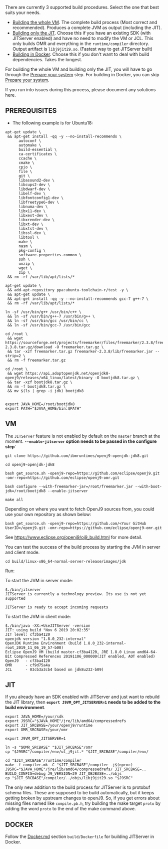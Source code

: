 <!--
Copyright (c) 2018, 2020 IBM Corp. and others

This program and the accompanying materials are made available under
the terms of the Eclipse Public License 2.0 which accompanies this
distribution and is available at https://www.eclipse.org/legal/epl-2.0/
or the Apache License, Version 2.0 which accompanies this distribution and
is available at https://www.apache.org/licenses/LICENSE-2.0.

This Source Code may also be made available under the following
Secondary Licenses when the conditions for such availability set
forth in the Eclipse Public License, v. 2.0 are satisfied: GNU
General Public License, version 2 with the GNU Classpath
Exception [1] and GNU General Public License, version 2 with the
OpenJDK Assembly Exception [2].

[1] https://www.gnu.org/software/classpath/license.html
[2] http://openjdk.java.net/legal/assembly-exception.html

SPDX-License-Identifier: EPL-2.0 OR Apache-2.0 OR GPL-2.0 WITH Classpath-exception-2.0 OR LicenseRef-GPL-2.0 WITH Assembly-exception
-->

There are currently 3 supported build procedures. Select the one that best suits your needs.

- [Building the whole VM](#vm). The complete build process (Most correct and recommended). Produces a complete JVM as output (including the JIT).
- [Building only the JIT](#jit). Choose this if you have an existing SDK (with JITServer enabled) and have no need to modify the VM or JCL. This only builds OMR and everything in the `runtime/compiler` directory. Output artifact is `libj9jit29.so`. (Fastest way to get JITServer built)
- [Building in Docker](#docker). Choose this if you don't want to deal with build dependencies. Takes the longest.

For building the whole VM and building only the JIT, you will have to go through the [Prepare your system](#prerequisites) step.
For building in Docker, you can skip [Prepare your system](#prerequisites).

If you run into issues during this process, please document any solutions here.

## PREREQUISITES
- The following example is for Ubuntu18:

```
apt-get update \
 && apt-get install -qq -y --no-install-recommends \
	  autoconf \
	  automake \
	  build-essential \
	  ca-certificates \
	  ccache \
	  cmake \
	  cpio \
	  file \
	  git \
	  libasound2-dev \
	  libcups2-dev \
	  libdwarf-dev \
	  libelf-dev \
	  libfontconfig1-dev \
	  libfreetype6-dev \
	  libnuma-dev \
	  libx11-dev \
	  libxext-dev \
	  libxrender-dev \
	  libxt-dev \
	  libxtst-dev \
	  libssl-dev \
	  libtool \
	  make \
	  nasm \
	  pkg-config \
	  software-properties-common \
	  ssh \
	  unzip \
	  wget \
	  zip \
 && rm -rf /var/lib/apt/lists/*

apt-get update \
 && add-apt-repository ppa:ubuntu-toolchain-r/test -y \
 && apt-get update \
 && apt-get install -qq -y --no-install-recommends gcc-7 g++-7 \
 && rm -rf /var/lib/apt/lists/*

ln -sf /usr/bin/g++ /usr/bin/c++ \
 && ln -sf /usr/bin/g++-7 /usr/bin/g++ \
 && ln -sf /usr/bin/gcc /usr/bin/cc \
 && ln -sf /usr/bin/gcc-7 /usr/bin/gcc

cd /root \
 && wget https://sourceforge.net/projects/freemarker/files/freemarker/2.3.8/freemarker-2.3.8.tar.gz/download -O freemarker.tar.gz \
 && tar -xzf freemarker.tar.gz freemarker-2.3.8/lib/freemarker.jar --strip=2 \
 && rm -f freemarker.tar.gz

cd /root \
 && wget https://api.adoptopenjdk.net/openjdk8-openj9/releases/x64_linux/latest/binary -O bootjdk8.tar.gz \
 && tar -xzf bootjdk8.tar.gz \
 && rm -f bootjdk8.tar.gz \
 && mv $(ls | grep -i jdk) bootjdk8


export JAVA_HOME=/root/bootjdk8
export PATH="$JAVA_HOME/bin:$PATH"
```

## VM

The `JITServer` feature is not enabled by default on the `master` branch at the moment. **`--enable-jitserver` option needs to be passed in the configure step`**

```
git clone https://github.com/ibmruntimes/openj9-openjdk-jdk8.git

cd openj9-openjdk-jdk8

bash get_source.sh -openj9-repo=https://github.com/eclipse/openj9.git -omr-repo=https://github.com/eclipse/openj9-omr.git

bash configure --with-freemarker-jar=/root/freemarker.jar --with-boot-jdk=/root/bootjdk8 --enable-jitserver

make all
```
Depending on where you want to fetch OpenJ9 sources from, you could use your own repository as shown below:
```
bash get_source.sh -openj9-repo=https://github.com/<Your GitHub UserID>/openj9.git -omr-repo=https://github.com/eclipse/openj9-omr.git
```
See https://www.eclipse.org/openj9/oj9_build.html for more detail.

You can test the success of the build process by starting the JVM in server and client mode.

```
cd build/linux-x86_64-normal-server-release/images/jdk
```
Run:

To start the JVM in server mode:
```
$./bin/jitserver
JITServer is currently a technology preview. Its use is not yet supported

JITServer is ready to accept incoming requests
```
To start the JVM in client mode:
```
$./bin/java -XX:+UseJITServer -version
JIT: using build "Nov 6 2019 20:02:35"
JIT level: cf3ba4120
openjdk version "1.8.0_232-internal"
OpenJDK Runtime Environment (build 1.8.0_232-internal-root_2019_11_06_19_57-b00)
Eclipse OpenJ9 VM (build master-cf3ba4120, JRE 1.8.0 Linux amd64-64-Bit Compressed References 20191106_000000(JIT enabled, AOT enabled)
OpenJ9   - cf3ba4120
OMR      - cf9d75a4a
JCL      - 03cb3a3cb4 based on jdk8u232-b09)
```
## JIT

If you already have an SDK enabled with JITServer and just want to rebuild the JIT library, then **`export J9VM_OPT_JITSERVER=1` needs to be added to the build environment**.

```
export JAVA_HOME=/your/sdk
export J9SRC="$JAVA_HOME"/jre/lib/amd64/compressedrefs
export JIT_SRCBASE=/your/openj9/runtime
export OMR_SRCBASE=/your/omr

export J9VM_OPT_JITSERVER=1

ln -s "$OMR_SRCBASE" "$JIT_SRCBASE"/omr
cp "$J9SRC"/compiler/env/ut_j9jit.* "$JIT_SRCBASE"/compiler/env/

cd "$JIT_SRCBASE"/runtime/compiler
make -f compiler.mk -C "$JIT_SRCBASE"/compiler -j$(nproc) J9SRC="$JAVA_HOME"/jre/lib/amd64/compressedrefs/ JIT_SRCBASE=.. BUILD_CONFIG=debug J9_VERSION=29 JIT_OBJBASE=../objs
cp "$JIT_SRCBASE"/compiler/../objs/libj9jit29.so "$J9SRC"
```

The only new addition to the build process for JITServer is to protobuf schema files. These are supposed to be build automatically, but it keeps getting broken by upstream changes to openJ9. So, if you get errors about missing files named like `compile.pb.h`, try building the make target `proto` by adding the word `proto` to the end of the make command above.

## DOCKER

Follow the [Docker.md](Docker.md) section `build/Dockerfile` for building JITServer in Docker.

